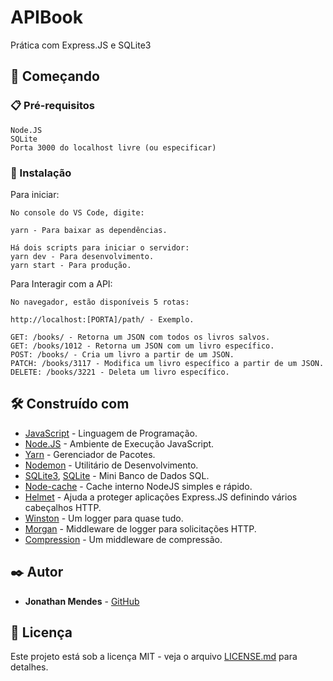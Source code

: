 # APIBook

Prática com Express.JS e SQLite3

## 🚀 Começando

### 📋 Pré-requisitos

```
Node.JS
SQLite
Porta 3000 do localhost livre (ou especificar)
```

### 🔧 Instalação

Para iniciar:

```
No console do VS Code, digite:

yarn - Para baixar as dependências.

Há dois scripts para iniciar o servidor:
yarn dev - Para desenvolvimento.
yarn start - Para produção.
```

Para Interagir com a API:

```
No navegador, estão disponíveis 5 rotas:

http://localhost:[PORTA]/path/ - Exemplo.

GET: /books/ - Retorna um JSON com todos os livros salvos.
GET: /books/1012 - Retorna um JSON com um livro específico.
POST: /books/ - Cria um livro a partir de um JSON.
PATCH: /books/3117 - Modifica um livro específico a partir de um JSON.
DELETE: /books/3221 - Deleta um livro específico.
```

## 🛠️ Construído com

- [JavaScript](https://developer.mozilla.org/pt-BR/docs/Web/JavaScript) - Linguagem de Programação.
- [Node.JS](https://nodejs.org/pt-br/) - Ambiente de Execução JavaScript.
- [Yarn](https://yarnpkg.com/) - Gerenciador de Pacotes.
- [Nodemon](https://nodemon.io/) - Utilitário de Desenvolvimento.
- [SQLite3](https://www.npmjs.com/package/sqlite3), [SQLite](https://www.sqlite.org/index.html) - Mini Banco de Dados SQL.
- [Node-cache](https://www.npmjs.com/package/node-cache?activeTab=readme) - Cache interno NodeJS simples e rápido.
- [Helmet](https://www.npmjs.com/package/helmet?activeTab=readme) - Ajuda a proteger aplicações Express.JS definindo vários cabeçalhos HTTP.
- [Winston](https://www.npmjs.com/package/winston#logging) - Um logger para quase tudo.
- [Morgan](https://www.npmjs.com/package/morgan?activeTab=readme) - Middleware de logger para solicitações HTTP.
- [Compression](https://www.npmjs.com/package/compression?activeTab=readme) - Um middleware de compressão.

## ✒️ Autor

- **Jonathan Mendes** - [GitHub](https://github.com/DevJonathanMendes)

## 📄 Licença

Este projeto está sob a licença MIT - veja o arquivo [LICENSE.md](https://github.com/DevJonathanMendes/APIBook/blob/master/LICENSE.md) para detalhes.
